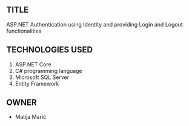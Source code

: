 ## TITLE

ASP.NET Authentication using Identity and providing Login and Logout functionalities

## TECHNOLOGIES USED

1. ASP.NET Core
2. C# programming language
3. Microsoft SQL Server
4. Entity Framework

## OWNER

- Matija Marić
